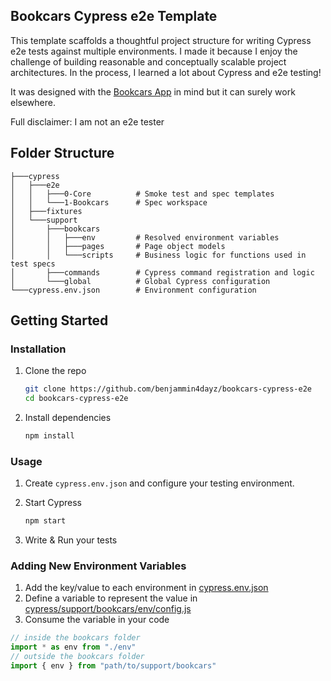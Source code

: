 ## Bookcars Cypress e2e Template

This template scaffolds a thoughtful project structure for writing Cypress e2e tests against multiple environments. I made it because I enjoy the challenge of building reasonable and conceptually scalable project architectures. In the process, I learned a lot about Cypress and e2e testing!

It was designed with the [Bookcars App](https://github.com/aelassas/bookcars) in mind but it can surely work elsewhere.

Full disclaimer: I am not an e2e tester

## Folder Structure

```
├───cypress
│   ├───e2e
│   │   ├───0-Core          # Smoke test and spec templates
│   │   └───1-Bookcars      # Spec workspace
│   ├───fixtures
│   └───support
│       ├───bookcars
│       │   ├───env         # Resolved environment variables
│       │   ├───pages       # Page object models
│       │   └───scripts     # Business logic for functions used in test specs
│       ├───commands        # Cypress command registration and logic
│       └───global          # Global Cypress configuration
└───cypress.env.json        # Environment configuration
```

## Getting Started

### Installation

1. Clone the repo

   ```bash
   git clone https://github.com/benjammin4dayz/bookcars-cypress-e2e
   cd bookcars-cypress-e2e
   ```

2. Install dependencies

   ```bash
   npm install
   ```

### Usage

1. Create `cypress.env.json` and configure your testing environment.

2. Start Cypress

   ```bash
   npm start
   ```

3. Write & Run your tests

### Adding New Environment Variables

1. Add the key/value to each environment in [cypress.env.json](./cypress.env.json)
2. Define a variable to represent the value in [cypress/support/bookcars/env/config.js](./cypress/support/bookcars/env/config.js)
3. Consume the variable in your code
```js
// inside the bookcars folder
import * as env from "./env"
// outside the bookcars folder
import { env } from "path/to/support/bookcars"
```